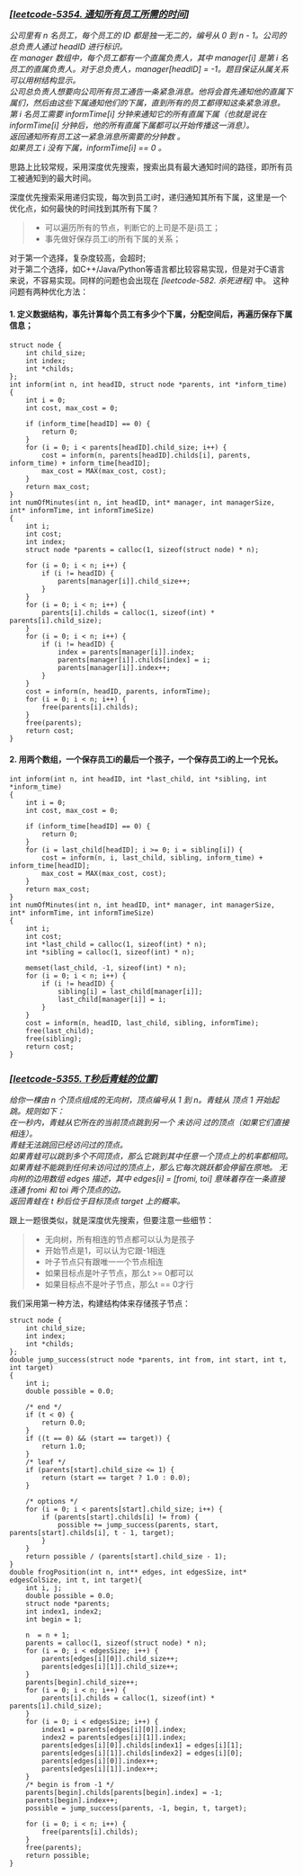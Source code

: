### *[\[leetcode-5354. 通知所有员工所需的时间\]](https://leetcode-cn.com/problems/time-needed-to-inform-all-employees/)*
*公司里有 n 名员工，每个员工的 ID 都是独一无二的，编号从 0 到 n - 1。公司的总负责人通过 headID 进行标识。  
在 manager 数组中，每个员工都有一个直属负责人，其中 manager[i] 是第 i 名员工的直属负责人。对于总负责人，manager[headID] = -1。题目保证从属关系可以用树结构显示。  
公司总负责人想要向公司所有员工通告一条紧急消息。他将会首先通知他的直属下属们，然后由这些下属通知他们的下属，直到所有的员工都得知这条紧急消息。  
第 i 名员工需要 informTime[i] 分钟来通知它的所有直属下属（也就是说在 informTime[i] 分钟后，他的所有直属下属都可以开始传播这一消息）。  
返回通知所有员工这一紧急消息所需要的分钟数 。  
如果员工 i 没有下属，informTime[i] == 0 。*

思路上比较常规，采用深度优先搜索，搜索出具有最大通知时间的路径，即所有员工被通知到的最大时间。

深度优先搜索采用递归实现，每次到员工i时，递归通知其所有下属，这里是一个优化点，如何最快的时间找到其所有下属？
> * 可以遍历所有的节点，判断它的上司是不是i员工；
> * 事先做好保存员工i的所有下属的关系；

对于第一个选择，复杂度较高，会超时;  
对于第二个选择，如C++/Java/Python等语言都比较容易实现，但是对于C语言来说，不容易实现。同样的问题也会出现在 *[leetcode-582. 杀死进程]* 中。
这种问题有两种优化方法：
#### 1. 定义数据结构，事先计算每个员工有多少个下属，分配空间后，再遍历保存下属信息；
```
struct node {
    int child_size;
    int index;
    int *childs;
};
int inform(int n, int headID, struct node *parents, int *inform_time)
{
    int i = 0;
    int cost, max_cost = 0;

    if (inform_time[headID] == 0) {
        return 0;
    }
    for (i = 0; i < parents[headID].child_size; i++) {
        cost = inform(n, parents[headID].childs[i], parents, inform_time) + inform_time[headID];
        max_cost = MAX(max_cost, cost);
    }
    return max_cost;
}
int numOfMinutes(int n, int headID, int* manager, int managerSize, int* informTime, int informTimeSize)
{
    int i;
    int cost;
    int index;
    struct node *parents = calloc(1, sizeof(struct node) * n);

    for (i = 0; i < n; i++) {
        if (i != headID) {
            parents[manager[i]].child_size++;
        }
    }
    for (i = 0; i < n; i++) {
        parents[i].childs = calloc(1, sizeof(int) * parents[i].child_size);
    }
    for (i = 0; i < n; i++) {
        if (i != headID) {
            index = parents[manager[i]].index;
            parents[manager[i]].childs[index] = i;
            parents[manager[i]].index++;
        }
    }
    cost = inform(n, headID, parents, informTime);
    for (i = 0; i < n; i++) {
        free(parents[i].childs);
    }
    free(parents);
    return cost;
}
```

#### 2. 用两个数组，一个保存员工i的最后一个孩子，一个保存员工i的上一个兄长。
```
int inform(int n, int headID, int *last_child, int *sibling, int *inform_time)
{
    int i = 0;
    int cost, max_cost = 0;

    if (inform_time[headID] == 0) {
        return 0;
    }
    for (i = last_child[headID]; i >= 0; i = sibling[i]) {
        cost = inform(n, i, last_child, sibling, inform_time) + inform_time[headID];
        max_cost = MAX(max_cost, cost);
    }
    return max_cost;
}
int numOfMinutes(int n, int headID, int* manager, int managerSize, int* informTime, int informTimeSize)
{
    int i;
    int cost;
    int *last_child = calloc(1, sizeof(int) * n);
    int *sibling = calloc(1, sizeof(int) * n);

    memset(last_child, -1, sizeof(int) * n);
    for (i = 0; i < n; i++) {
        if (i != headID) {
            sibling[i] = last_child[manager[i]];
            last_child[manager[i]] = i;
        }
    }
    cost = inform(n, headID, last_child, sibling, informTime);
    free(last_child);
    free(sibling);
    return cost;
}
```


### *[\[leetcode-5355. T秒后青蛙的位置\]](https://leetcode-cn.com/problems/frog-position-after-t-seconds/)*
*给你一棵由 n 个顶点组成的无向树，顶点编号从 1 到 n。青蛙从 顶点 1 开始起跳。规则如下：  
在一秒内，青蛙从它所在的当前顶点跳到另一个 未访问 过的顶点（如果它们直接相连）。  
青蛙无法跳回已经访问过的顶点。  
如果青蛙可以跳到多个不同顶点，那么它跳到其中任意一个顶点上的机率都相同。  
如果青蛙不能跳到任何未访问过的顶点上，那么它每次跳跃都会停留在原地。
无向树的边用数组 edges 描述，其中 edges[i] = [fromi, toi] 意味着存在一条直接连通 fromi 和 toi 两个顶点的边。  
返回青蛙在 t 秒后位于目标顶点 target 上的概率。*

跟上一题很类似，就是深度优先搜索，但要注意一些细节：
> * 无向树，所有相连的节点都可以认为是孩子
> * 开始节点是1，可以认为它跟-1相连
> * 叶子节点只有跟唯一一个节点相连
> * 如果目标点是叶子节点，那么t >= 0都可以
> * 如果目标点不是叶子节点，那么t == 0才行

我们采用第一种方法，构建结构体来存储孩子节点：

```
struct node {
    int child_size;
    int index;
    int *childs;
};
double jump_success(struct node *parents, int from, int start, int t, int target)
{
    int i;
    double possible = 0.0;

    /* end */
    if (t < 0) {
        return 0.0;
    }
    if ((t == 0) && (start == target)) {
        return 1.0;
    }
    /* leaf */
    if (parents[start].child_size <= 1) {
        return (start == target ? 1.0 : 0.0);
    }

    /* options */
    for (i = 0; i < parents[start].child_size; i++) {
        if (parents[start].childs[i] != from) {
            possible += jump_success(parents, start, parents[start].childs[i], t - 1, target);
        }
    }
    return possible / (parents[start].child_size - 1);
}
double frogPosition(int n, int** edges, int edgesSize, int* edgesColSize, int t, int target){
    int i, j;
    double possible = 0.0;
    struct node *parents;
    int index1, index2;
    int begin = 1;

    n  = n + 1;
    parents = calloc(1, sizeof(struct node) * n);
    for (i = 0; i < edgesSize; i++) {
        parents[edges[i][0]].child_size++;
        parents[edges[i][1]].child_size++;
    }
    parents[begin].child_size++;
    for (i = 0; i < n; i++) {
        parents[i].childs = calloc(1, sizeof(int) * parents[i].child_size);
    }
    for (i = 0; i < edgesSize; i++) {
        index1 = parents[edges[i][0]].index;
        index2 = parents[edges[i][1]].index;
        parents[edges[i][0]].childs[index1] = edges[i][1];
        parents[edges[i][1]].childs[index2] = edges[i][0];
        parents[edges[i][0]].index++;
        parents[edges[i][1]].index++;
    }
    /* begin is from -1 */
    parents[begin].childs[parents[begin].index] = -1;
    parents[begin].index++;
    possible = jump_success(parents, -1, begin, t, target);

    for (i = 0; i < n; i++) {
        free(parents[i].childs);
    }
    free(parents);
    return possible;
}
```